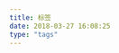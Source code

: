 ```yaml
---
title: 标签
date: 2018-03-27 16:08:25
type: "tags"
---
```

<font face="微软雅黑" size="4" color ="black">
